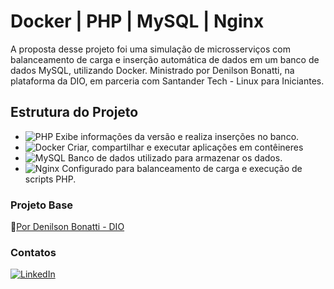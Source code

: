 # Docker | PHP | MySQL | Nginx

A proposta desse projeto foi uma simulação de microsserviços com balanceamento de carga e inserção automática de dados em um banco de dados MySQL, utilizando Docker. 
Ministrado por Denilson Bonatti, na plataforma da DIO, em parceria com Santander Tech - Linux para Iniciantes. 

## Estrutura do Projeto
- ![PHP](https://img.shields.io/badge/php-%23777BB4.svg?style=for-the-badge&logo=php&logoColor=white) Exibe informações da versão e realiza inserções no banco.
- ![Docker](https://img.shields.io/badge/docker-%230db7ed.svg?style=for-the-badge&logo=docker&logoColor=white) Criar, compartilhar e executar aplicações em contêineres
- ![MySQL](https://img.shields.io/badge/mysql-4479A1.svg?style=for-the-badge&logo=mysql&logoColor=white) Banco de dados utilizado para armazenar os dados.
- ![Nginx](https://img.shields.io/badge/nginx-%23009639.svg?style=for-the-badge&logo=nginx&logoColor=white) Configurado para balanceamento de carga e execução de scripts PHP.

### Projeto Base
🔗[Por Denilson Bonatti - DIO](https://github.com/denilsonbonatti/toshiro-shibakita)

### Contatos
[![LinkedIn](https://img.shields.io/badge/LinkedIn-0077B5?style=for-the-badge&logo=linkedin&logoColor=white)]([https://www.linkedin.com/in/SEUUSERNAME/](https://www.linkedin.com/in/cristiemim9/))
